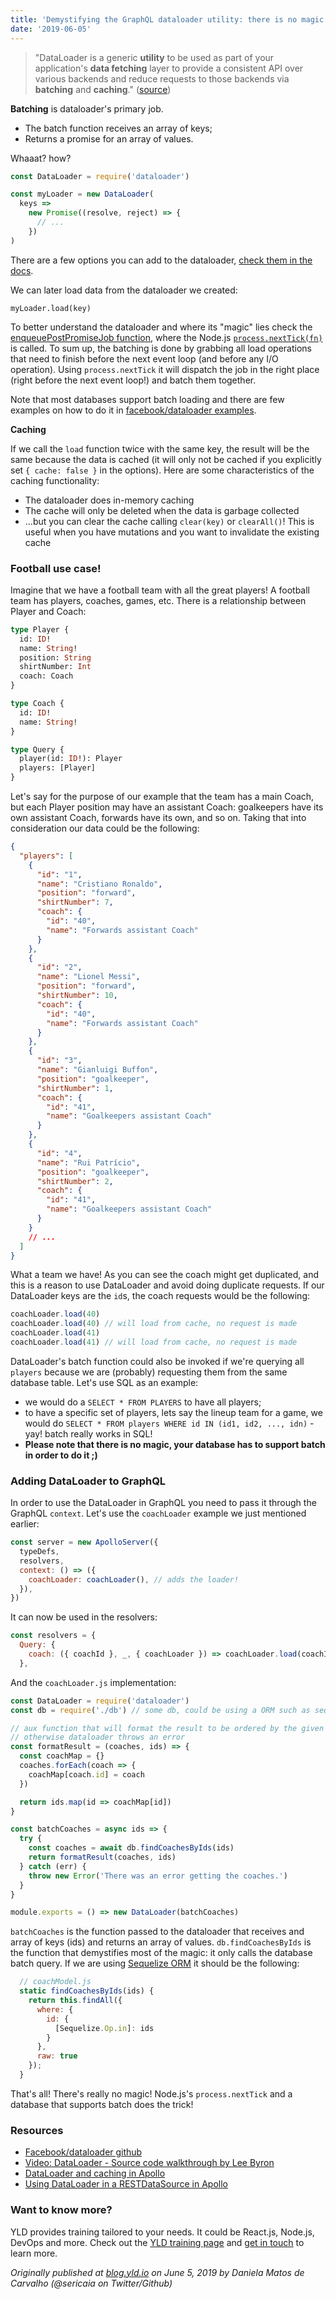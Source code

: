 ```yaml
---
title: 'Demystifying the GraphQL dataloader utility: there is no magic!'
date: '2019-06-05'
---
```


> "DataLoader is a generic **utility** to be used as part of your application's **data fetching** layer to provide a consistent API over various backends and reduce requests to those backends via **batching** and **caching**." ([source](https://github.com/facebook/dataloader))

**Batching** is dataloader's primary job.

- The batch function receives an array of keys;
- Returns a promise for an array of values.

Whaaat? how?

```js
const DataLoader = require('dataloader')

const myLoader = new DataLoader(
  keys =>
    new Promise((resolve, reject) => {
      // ...
    })
)
```

There are a few options you can add to the dataloader, [check them in the docs](https://github.com/facebook/dataloader#new-dataloaderbatchloadfn--options).

We can later load data from the dataloader we created:

`myLoader.load(key)`

To better understand the dataloader and where its "magic" lies check the [enqueuePostPromiseJob function](https://github.com/facebook/dataloader/blob/master/src/index.js#L187-L221), where the Node.js [`process.nextTick(fn)`](https://nodejs.org/api/process.html#process_process_nexttick_callback_args) is called.
To sum up, the batching is done by grabbing all load operations that need to finish before the next event loop (and before any I/O operation). Using `process.nextTick` it will dispatch the job in the right place (right before the next event loop!) and batch them together.

Note that most databases support batch loading and there are few examples on how to do it in [facebook/dataloader examples](https://github.com/facebook/dataloader/blob/master/examples).

**Caching**

If we call the `load` function twice with the same key, the result will be the same because the data is cached (it will only not be cached if you explicitly set `{ cache: false }` in the options). Here are some characteristics of the caching functionality:

- The dataloader does in-memory caching
- The cache will only be deleted when the data is garbage collected
- ...but you can clear the cache calling `clear(key)` or `clearAll()`! This is useful when you have mutations and you want to invalidate the existing cache

### Football use case!

Imagine that we have a football team with all the great players! A football team has players, coaches, games, etc. There is a relationship between Player and Coach:

```graphql
type Player {
  id: ID!
  name: String!
  position: String
  shirtNumber: Int
  coach: Coach
}

type Coach {
  id: ID!
  name: String!
}

type Query {
  player(id: ID!): Player
  players: [Player]
}
```

Let's say for the purpose of our example that the team has a main Coach, but each Player position may have an assistant Coach: goalkeepers have its own assistant Coach, forwards have its own, and so on. Taking that into consideration our data could be the following:

```json
{
  "players": [
    {
      "id": "1",
      "name": "Cristiano Ronaldo",
      "position": "forward",
      "shirtNumber": 7,
      "coach": {
        "id": "40",
        "name": "Forwards assistant Coach"
      }
    },
    {
      "id": "2",
      "name": "Lionel Messi",
      "position": "forward",
      "shirtNumber": 10,
      "coach": {
        "id": "40",
        "name": "Forwards assistant Coach"
      }
    },
    {
      "id": "3",
      "name": "Gianluigi Buffon",
      "position": "goalkeeper",
      "shirtNumber": 1,
      "coach": {
        "id": "41",
        "name": "Goalkeepers assistant Coach"
      }
    },
    {
      "id": "4",
      "name": "Rui Patrício",
      "position": "goalkeeper",
      "shirtNumber": 2,
      "coach": {
        "id": "41",
        "name": "Goalkeepers assistant Coach"
      }
    }
    // ...
  ]
}
```

What a team we have! As you can see the coach might get duplicated, and this is a reason to use DataLoader and avoid doing duplicate requests. If our DataLoader keys are the `id`s, the coach requests would be the following:

```js
coachLoader.load(40)
coachLoader.load(40) // will load from cache, no request is made
coachLoader.load(41)
coachLoader.load(41) // will load from cache, no request is made
```

DataLoader's batch function could also be invoked if we're querying all `players` because we are (probably) requesting them from the same database table. Let's use SQL as an example:

- we would do a `SELECT * FROM PLAYERS` to have all players;
- to have a specific set of players, lets say the lineup team for a game, we would do `SELECT * FROM players WHERE id IN (id1, id2, ..., idn)` - yay! batch really works in SQL!
- **Please note that there is no magic, your database has to support batch in order to do it ;)**

### Adding DataLoader to GraphQL

In order to use the DataLoader in GraphQL you need to pass it through the GraphQL `context`. Let's use the `coachLoader` example we just mentioned earlier:

```js
const server = new ApolloServer({
  typeDefs,
  resolvers,
  context: () => ({
    coachLoader: coachLoader(), // adds the loader!
  }),
})
```

It can now be used in the resolvers:

```js
const resolvers = {
  Query: {
    coach: ({ coachId }, _, { coachLoader }) => coachLoader.load(coachId) // do something with the loader
  },
```

And the `coachLoader.js` implementation:

```js
const DataLoader = require('dataloader')
const db = require('./db') // some db, could be using a ORM such as sequelize

// aux function that will format the result to be ordered by the given ids,
// otherwise dataloader throws an error
const formatResult = (coaches, ids) => {
  const coachMap = {}
  coaches.forEach(coach => {
    coachMap[coach.id] = coach
  })

  return ids.map(id => coachMap[id])
}

const batchCoaches = async ids => {
  try {
    const coaches = await db.findCoachesByIds(ids)
    return formatResult(coaches, ids)
  } catch (err) {
    throw new Error('There was an error getting the coaches.')
  }
}

module.exports = () => new DataLoader(batchCoaches)
```

`batchCoaches` is the function passed to the dataloader that receives and array of keys (ids) and returns an array of values. `db.findCoachesByIds` is the function that demystifies most of the magic: it only calls the database batch query. If we are using [Sequelize ORM](http://docs.sequelizejs.com) it should be the following:

```js
  // coachModel.js
  static findCoachesByIds(ids) {
    return this.findAll({
      where: {
        id: {
          [Sequelize.Op.in]: ids
        }
      },
      raw: true
    });
  }
```

That's all! There's really no magic! Node.js's `process.nextTick` and a database that supports batch does the trick!

### Resources

- [Facebook/dataloader github](https://github.com/facebook/dataloader)
- [Video: DataLoader - Source code walkthrough by Lee Byron](https://www.youtube.com/watch?v=OQTnXNCDywA&feature=youtu.be)
- [DataLoader and caching in Apollo](https://www.apollographql.com/docs/graphql-tools/connectors.html#dataloader)
- [Using DataLoader in a RESTDataSource in Apollo](https://www.apollographql.com/docs/apollo-server/features/data-sources.html#What-about-DataLoader)

### Want to know more?

YLD provides training tailored to your needs. It could be React.js, Node.js, DevOps and more. Check out the [YLD training page](https://www.yld.io/training/) and [get in touch](https://www.yld.io/contact/) to learn more.

_Originally published at [blog.yld.io](https://blog.yld.io/) on June 5, 2019 by Daniela Matos de Carvalho (@sericaia on Twitter/Github)_
